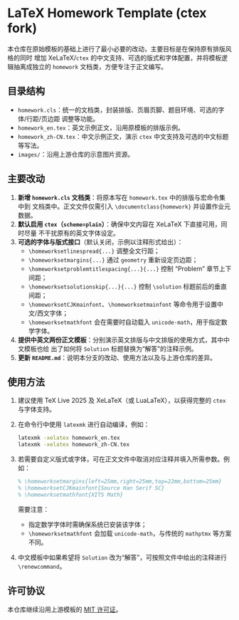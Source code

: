 # LaTeX Homework Template (ctex fork)

本仓库在原始模板的基础上进行了最小必要的改动，主要目标是在保持原有排版风格的同时
增加 XeLaTeX/`ctex` 的中文支持、可选的版式和字体配置，并将模板逻辑抽离成独立的
`homework` 文档类，方便专注于正文编写。

## 目录结构

- `homework.cls`：统一的文档类，封装排版、页眉页脚、题目环境、可选的字体/行距/页边距
  调整等功能。
- `homework_en.tex`：英文示例正文，沿用原模板的排版示例。
- `homework_zh-CN.tex`：中文示例正文，演示 `ctex` 中文支持及可选的中文标题等写法。
- `images/`：沿用上游仓库的示意图片资源。

## 主要改动

1. **新增 `homework.cls` 文档类**：将原本写在 `homework.tex` 中的排版与宏命令集中到
   文档类中。正文文件仅需引入 `\documentclass{homework}` 并设置作业元数据。
2. **默认启用 `ctex`（`scheme=plain`）**：确保中文内容在 XeLaTeX 下直接可用，同时尽量
   不干扰原有的英文字体设定。
3. **可选的字体与版式接口**（默认关闭，示例以注释形式给出）：
   - `\homeworksetlinespread{...}` 调整全文行距；
   - `\homeworksetmargins{...}` 通过 `geometry` 重新设定页边距；
   - `\homeworksetproblemtitlespacing{...}{...}` 控制 “Problem” 章节上下间距；
   - `\homeworksetsolutionskip{...}{...}` 控制 `\solution` 标题前后的垂直间距；
   - `\homeworksetCJKmainfont`、`\homeworksetmainfont` 等命令用于设置中文/西文字体；
   - `\homeworksetmathfont` 会在需要时自动载入 `unicode-math`，用于指定数学字体。
4. **提供中英文两份正文模板**：分别演示英文排版与中文排版的使用方式，其中中文模板也给
   出了如何将 `Solution` 标题替换为“解答”的注释示例。
5. **更新 `README.md`**：说明本分支的改动、使用方法以及与上游仓库的差异。

## 使用方法

1. 建议使用 TeX Live 2025 及 XeLaTeX（或 LuaLaTeX），以获得完整的 `ctex` 与字体支持。
2. 在命令行中使用 `latexmk` 进行自动编译，例如：

   ```bash
   latexmk -xelatex homework_en.tex
   latexmk -xelatex homework_zh-CN.tex
   ```

3. 若需要自定义版式或字体，可在正文文件中取消对应注释并填入所需参数。例如：

   ```latex
   % \homeworksetmargins{left=25mm,right=25mm,top=22mm,bottom=25mm}
   % \homeworksetCJKmainfont{Source Han Serif SC}
   % \homeworksetmathfont{XITS Math}
   ```

   需要注意：
   - 指定数学字体时需确保系统已安装该字体；
   - `\homeworksetmathfont` 会加载 `unicode-math`，与传统的 `mathptmx` 等方案不同。

4. 中文模板中如果希望将 `Solution` 改为“解答”，可按照文件中给出的注释进行 `\renewcommand`。

## 许可协议

本仓库继续沿用上游模板的 [MIT 许可证](LICENSE)。
